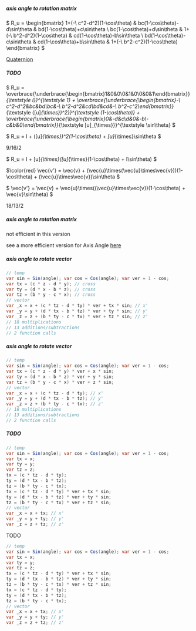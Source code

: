 ##### axis angle to rotation matrix

$ R_u = \begin{bmatrix} 1+(-\ c^2-d^2)(1-\cos\theta) & bc(1-\cos\theta)-d\sin\theta & bd(1-\cos\theta)+c\sin\theta \\ bc(1-\cos\theta)+d\sin\theta & 1+(-\ b^2-d^2)(1-\cos\theta) & cd(1-\cos\theta)-b\sin\theta \\ bd(1-\cos\theta)-c\sin\theta & cd(1-\cos\theta)+b\sin\theta & 1+(-\ b^2-c^2)(1-\cos\theta) \end{bmatrix} $

[Quaternion](Quaternion.md)

##### TODO

$ R_u = \overbrace{\underbrace{\begin{bmatrix}1&0&0\\0&1&0\\0&0&1\end{bmatrix}}_{\textstyle I}}^{\textstyle 1} + \overbrace{\underbrace{\begin{bmatrix}-\ c^2-d^2&bc&bd\\bc&-\ b^2-d^2&cd\\bd&cd&-\ b^2-c^2\end{bmatrix}}_{\textstyle ([u]_{\times})^2}}^{\textstyle (1-\cos\theta)} + \overbrace{\underbrace{\begin{bmatrix}0&-d&c\\d&0&-b\\-c&b&0\end{bmatrix}}_{\textstyle [u]_{\times}}}^{\textstyle \sin\theta} $

$ R_u = I + ([u]_{\times})^2(1-\cos\theta) + [u]_{\times}\sin\theta $

9/16/2

$ R_u = I + [u]_{\times}([u]_{\times}(1-\cos\theta) + I\sin\theta) $

$\color{red} \vec{v'} = \vec{v} + (\vec{u}\times(\vec{u}\times\vec{v}))(1-\cos\theta) + (\vec{u}\times\vec{v})\sin\theta $

$ \vec{v'} = \vec{v} + \vec{u}\times((\vec{u}\times\vec{v})(1-\cos\theta) + \vec{v}\sin\theta) $

18/13/2

##### axis angle to rotation matrix

not efficient in this version

see a more efficient version for Axis Angle [here](AxisAngle.md)

##### axis angle to rotate vector

```csharp
// temp
var sin = Sin(angle); var cos = Cos(angle); var ver = 1 - cos;
var tx = (c * z - d * y); // cross
var ty = (d * x - b * z); // cross
var tz = (b * y - c * x); // cross
// vector
var _x = x + (c * tz - d * ty) * ver + tx * sin; // x'
var _y = y + (d * tx - b * tz) * ver + ty * sin; // y'
var _z = z + (b * ty - c * tx) * ver + tz * sin; // z'
// 18 multiplications
// 13 additions/subtractions
// 2 function calls
```

##### axis angle to rotate vector

```csharp
// temp
var sin = Sin(angle); var cos = Cos(angle); var ver = 1 - cos;
var tx = (c * z - d * y) * ver + x * sin;
var ty = (d * x - b * z) * ver + y * sin;
var tz = (b * y - c * x) * ver + z * sin;
// vector
var _x = x + (c * tz - d * ty); // x'
var _y = y + (d * tx - b * tz); // y'
var _z = z + (b * ty - c * tx); // z'
// 18 multiplications
// 13 additions/subtractions
// 2 function calls
```

##### TODO

```csharp
// temp
var sin = Sin(angle); var cos = Cos(angle); var ver = 1 - cos;
var tx = x;
var ty = y;
var tz = z;
tx = (c * tz - d * ty);
ty = (d * tx - b * tz);
tz = (b * ty - c * tx);
tx = (c * tz - d * ty) * ver + tx * sin;
ty = (d * tx - b * tz) * ver + ty * sin;
tz = (b * ty - c * tx) * ver + tz * sin;
// vector
var _x = x + tx; // x'
var _y = y + ty; // y'
var _z = z + tz; // z'
```

TODO

```csharp
// temp
var sin = Sin(angle); var cos = Cos(angle); var ver = 1 - cos;
var tx = x;
var ty = y;
var tz = z;
tx = (c * tz - d * ty) * ver + tx * sin;
ty = (d * tx - b * tz) * ver + ty * sin;
tz = (b * ty - c * tx) * ver + tz * sin;
tx = (c * tz - d * ty);
ty = (d * tx - b * tz);
tz = (b * ty - c * tx);
// vector
var _x = x + tx; // x'
var _y = y + ty; // y'
var _z = z + tz; // z'
```

